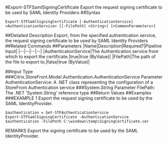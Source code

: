 #Export-STFSamlSigningCertificate
Export the request signing certificate to be used by SAML Identity Providers
##Syntax
```Export-STFSamlSigningCertificate [-AuthenticationService] <AuthenticationService> [[-FilePath] <String>] [<CommonParameters>]
```
##Detailed Description
Export, from the specified authentication service, the request signing certificate to be used by SAML Identity Providers
##Related Commands
##Parameters
|Name|Description|Required?|Pipeline Input||--|--|--|--||AuthenticationService|The Authentication service from which to export the certificate.|true|true (ByValue)||FilePath|The path of the file to export to.|false|true (ByValue)|##Input Type
###Citrix.StoreFront.Model.Authentication.AuthenticationService
Parameter AuthenticationService: A .NET class representing the configuration of a StoreFront Authentication service
###System.String
Parameter FilePath: The .NET 'System.String' reference type
##Return Values
##Examples
###EXAMPLE 1 Export the request signing certificate to be used by the SAML IdentityProvider.
```$authentication = Get-STFAuthenticationService
Export-STFSamlSigningCertificate -AuthenticationService $authentication -FilePath C:\windows\temp\SigningCertificate.cer
```
REMARKS
Export the signing certificate to be used by the SAML IdentityProvider.
